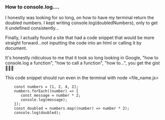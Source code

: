 ### How to console.log....

I honestly was looking for so long, on how to have my terminal return the doubled numbers. I kept writing console.log(doubledNumbers), only to get it undefined consistently...

Finally, I actually found a site that had a code snippet that would be more straight forward...not inputting the code into an html or calling it by document.

It's honestly ridiculous to me that it took so long looking in Google, "how to console.log a function", "how to call a function", "how to...", you get the gist 🤦🏻‍♂️

This code snippet should run even in the terminal with node <file_name.js>

        const numbers = [1, 2, 4, 2];
        numbers.forEach((number) => {
           const message = number * 2;
           console.log(message);
        });
        const doubled = numbers.map((number) => number * 2);
        console.log(doubled);
